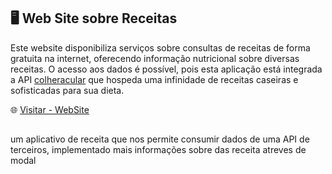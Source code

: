 
## 🖥️ Web Site sobre Receitas 
Este website disponibiliza serviços sobre consultas de receitas de forma gratuita na internet, oferecendo informação nutricional sobre diversas receitas.
O acesso aos dados é possível, pois esta aplicação está integrada a API  [colheracular](https://spoonacular.com/food-api) que hospeda uma infinidade de receitas caseiras e sofisticadas para sua dieta. 

🌐 [Visitar - WebSite](https://web-site-receitas.vercel.app/)

##

um aplicativo de receita que nos permite consumir dados de uma API de terceiros, implementado mais informações sobre das receita atreves de modal
